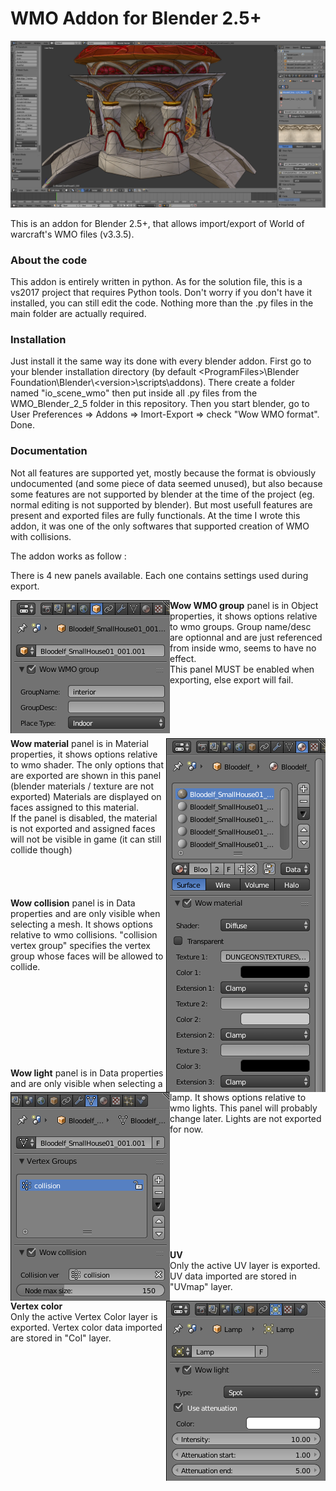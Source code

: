 
# WMO Addon for Blender 2.5+


<img src="images/wmo_addon_preview.jpg">


This is an addon for Blender 2.5+, that allows import/export of World of warcraft's WMO files (v3.3.5).

### About the code
This addon is entirely written in python.
As for the solution file, this is a vs2017 project that requires Python tools. Don't worry if you don't have it installed, you can still edit the code. Nothing more than the .py files in the main folder are actually required.

### Installation
Just install it the same way its done with every blender addon.
First go to your blender installation directory (by default &lt;ProgramFiles&gt;\Blender Foundation\Blender\\&lt;version&gt;\scripts\addons\).
There create a folder named "io_scene_wmo" then put inside all .py files from the WMO_Blender_2_5 folder in this repository.
Then you start blender, go to User Preferences => Addons => Imort-Export => check "Wow WMO format". Done.

### Documentation
Not all features are supported yet, mostly because the format is obviously undocumented (and some piece of data seemed unused), but also because some features are not supported by blender at the time of the project (eg. normal editing is not supported by blender). But most usefull features are present and exported files are fully functionals.
At the time I wrote this addon, it was one of the only softwares that supported creation of WMO with collisions.

The addon works as follow : 

There is 4 new panels available.
Each one contains settings used during export.

<img align="left" src="images/wmo_addon_group_panel.png">
<b>Wow WMO group</b> panel is in Object properties, it shows options relative to wmo groups.
Group name/desc are optionnal and are just referenced from inside wmo, seems to have no effect.<br/>
This panel MUST be enabled when exporting, else export will fail.
<br/><br/><br/><br/><br/><br/>

<img align="right" src="images/wmo_addon_material_panel.png">
<b>Wow material</b> panel is in Material properties, it shows options relative to wmo shader. The only options that are exported are shown in this panel (blender materials / texture are not exported)
Materials are displayed on faces assigned to this material.<br/>
If the panel is disabled, the material is not exported and assigned faces will not be visible in game (it can still collide though)
<br/><br/><br/><br/><br/>


<img align="left" src="images/wmo_addon_collision_panel.png">
<b>Wow collision</b> panel is in Data properties and are only visible when selecting a mesh. It shows options relative to wmo collisions. "collision vertex group" specifies the vertex group whose faces will be allowed to collide.
<br/><br/><br/><br/><br/><br/><br/><br/><br/><br/>

<img align="right" src="images/wmo_addon_light_panel.png">
<b>Wow light</b> panel is in Data properties and are only visible when selecting a lamp. It shows options relative to wmo lights. This panel will probably change later.
Lights are not exported for now.
<br/><br/><br/><br/><br/><br/><br/><br/><br/><br/><br/>

<b>UV</b><br/>
Only the active UV layer is exported. UV data imported are stored in "UVmap" layer.

<b>Vertex color</b><br/>
Only the active Vertex Color layer is exported. Vertex color data imported are stored in "Col" layer.
